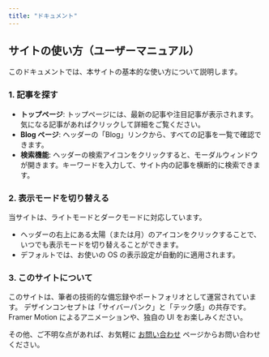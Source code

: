 ```yaml
---
title: "ドキュメント"
---
```


## サイトの使い方（ユーザーマニュアル）

このドキュメントでは、本サイトの基本的な使い方について説明します。

### 1. 記事を探す

- **トップページ**: トップページには、最新の記事や注目記事が表示されます。気になる記事があればクリックして詳細をご覧ください。
- **Blog ページ**: ヘッダーの「Blog」リンクから、すべての記事を一覧で確認できます。
- **検索機能**: ヘッダーの検索アイコンをクリックすると、モーダルウィンドウが開きます。キーワードを入力して、サイト内の記事を横断的に検索できます。

### 2. 表示モードを切り替える

当サイトは、ライトモードとダークモードに対応しています。

- ヘッダーの右上にある太陽（または月）のアイコンをクリックすることで、いつでも表示モードを切り替えることができます。
- デフォルトでは、お使いの OS の表示設定が自動的に適用されます。

### 3. このサイトについて

このサイトは、筆者の技術的な備忘録やポートフォリオとして運営されています。
デザインコンセプトは「サイバーパンク」と「テック感」の共存です。Framer Motion によるアニメーションや、独自の UI をお楽しみください。

その他、ご不明な点があれば、お気軽に
[お問い合わせ](/contact)
ページからお問い合わせください。
